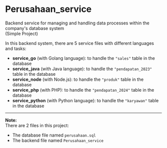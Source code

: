 # Perusahaan_service

Backend service for managing and handling data processes within the company's database system  
(Simple Project)

In this backend system, there are 5 service files with different languages and tasks:

- **service_go** (with Golang language): to handle the `"sales"` table in the database  
- **service_java** (with Java language): to handle the `"pendapatan_2023"` table in the database  
- **service_node** (with Node.js): to handle the `"produk"` table in the database  
- **service_php** (with PHP): to handle the `"pendapatan_2024"` table in the database  
- **service_python** (with Python language): to handle the `"karyawan"` table in the database  

---

**Note:**  
There are 2 files in this project:  
- The database file named `perusahaan.sql`  
- The backend file named `Perusahaan_service`
